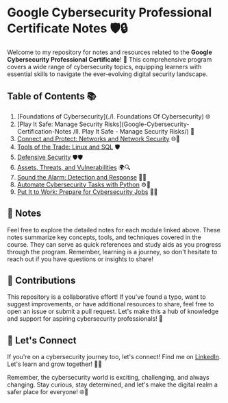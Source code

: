 # Google Cybersecurity Professional Certificate Notes 🛡️🔒

Welcome to my repository for notes and resources related to the **Google Cybersecurity Professional Certificate**! 🚀 This comprehensive program covers a wide range of cybersecurity topics, equipping learners with essential skills to navigate the ever-evolving digital security landscape.

## Table of Contents 📚

1. [Foundations of Cybersecurity](./I. Foundations Of Cybersecurity) 🌐
2. [Play It Safe: Manage Security Risks](Google-Cybersecurity-Certification-Notes
/II. Play It Safe - Manage Security Risks/) 🔑
3. [Connect and Protect: Networks and Network Security]() 🌐🔌
4. [Tools of the Trade: Linux and SQL]() 🛡️
5. [Defensive Security]() 🛡️🛡️
6. [Assets, Threats, and Vulnerabilities]() 🌍🔍
7. [Sound the Alarm: Detection and Response]() 🚨🔥
8. [Automate Cybersecurity Tasks with Python]() ⚙️🔐
9. [Put It to Work: Prepare for Cybersecurity Jobs]() 🌟💡

## 📝 Notes

Feel free to explore the detailed notes for each module linked above. These notes summarize key concepts, tools, and techniques covered in the course. They can serve as quick references and study aids as you progress through the program. Remember, learning is a journey, so don't hesitate to reach out if you have questions or insights to share!

## 🤝 Contributions

This repository is a collaborative effort! If you've found a typo, want to suggest improvements, or have additional resources to share, feel free to open an issue or submit a pull request. Let's make this a hub of knowledge and support for aspiring cybersecurity professionals! 🌟

## 🚀 Let's Connect

If you're on a cybersecurity journey too, let's connect! Find me on [LinkedIn](https://www.linkedin.com/in/khlbulaong/). Let's learn and grow together! 👥💬

Remember, the cybersecurity world is exciting, challenging, and always changing. Stay curious, stay determined, and let's make the digital realm a safer place for everyone! 🌐🔐
